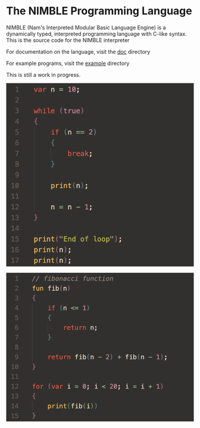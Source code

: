 # The NIMBLE Programming Language

NIMBLE (Nam's Interpreted Modular Basic Language Engine) is a dynamically typed, interpreted programming language with C-like syntax. This is the source code for the NIMBLE interpreter

For documentation on the language, visit the [doc](doc/) directory

For example programs, visit the [example](example/) directory

This is still a work in progress.

![language](doc/img/language.png)

![fib](doc/img/fib.png)
